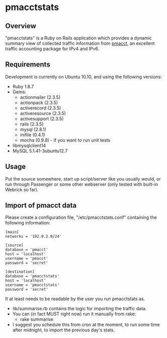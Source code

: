 pmacctstats
===========

Overview
--------

"pmacctstats" is a Ruby on Rails application which provides a dynamic summary view of collected traffic information from [pmacct](http://www.pmacct.net/), an excellent traffic accounting package for IPv4 and IPv6.

Requirements
------------

Development is currently on Ubuntu 10.10, and using the following versions:

* Ruby 1.8.7
* Gems:
    * actionmailer (2.3.5)
    * actionpack (2.3.5)
    * activerecord (2.3.5)
    * activeresource (2.3.5)
    * activesupport (2.3.5)
    * rails (2.3.5)
    * mysql (2.8.1)
    * inifile (0.4.1)
    * mocha (0.9.8) - if you want to run unit tests
* libmysqlclient14
* MySQL 5.1.41-3ubuntu12.7

Usage
-----

Put the source somewhere, start up script/server like you usually would, or run through Passenger or some other webserver (only tested with built-in Webrick so far).

Import of pmacct data
---------------------

Please create a configuration file, "/etc/pmacctstats.conf" containing the following information:

    [main]
    networks = '192.0.2.0/24'

    [source]
    database = 'pmacct'
    host = 'localhost'
    username = 'pmacct'
    password = 'secret'

    [destination]
    database = 'pmacctstats'
    host = 'localhost'
    username = 'pmacctstats'
    password = 'secret'

It at least needs to be readable by the user you run pmacctstats as.

* lib/summarise.rb contains the logic for importing the traffic data.
* You can (in fact MUST right now) run it manually from rake:
    * rake summarise
* I suggest you schedule this from cron at the moment, to run some time after midnight, to import the previous day's stats.
